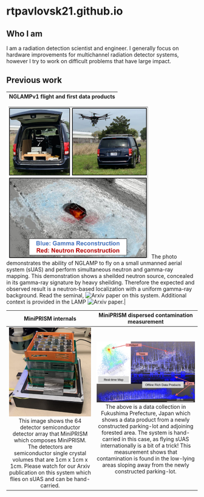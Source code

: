 # rtpavlovsk21.github.io
## Who I am
I am a radiation detection scientist and engineer. I generally focus on hardware improvements for multichannel radiation detector systems, however I try to work on difficult problems that have large impact.

## Previous work
NGLAMPv1 flight and first data products |
:--------------------------------------:|
![NGLAMPv1](images/nglamp_pdf.png)
The photo demonstrates the ability of NGLAMP to fly on a small unmanned aerial system (sUAS) and perform simultaneous neutron and gamma-ray mapping. This demonstration shows a sheilded neutron source, concealed in its gamma-ray signature by heavy sheilding. Therefore the expected and observed result is a neutron-based localization with a uniform gamma-ray background. Read the seminal, ![Arxiv](https://export.arxiv.org/abs/1908.06114) paper on this system. Additional context is provided in the LAMP ![Arxiv](https://export.arxiv.org/abs/1901.05038) paper.|

MiniPRISM internals		| MiniPRISM dispersed contamination measurement
:-----------------:|:--------------------------------------------:
![MiniPRISMv1](images/minip.png) This image shows the 64 detector semiconductor detector array that MiniPRISM which composes MiniPRISM. The detectors are semiconductor single crystal volumes that are 1cm x 1cm x 1cm. Please watch for our Arxiv publication on this system which flies on sUAS and can be hand-carried.|![MiniPRISMv1 Fukushima](images/minip_fuku.png) The above is a data collection in Fukushima Prefecture, Japan which shows a data product from a newly constructed parking-lot and adjoining forested area. The system is hand-carried in this case, as flying sUAS internationally is a bit of a trick! This measurement shows that contamination is found in the low-lying areas sloping away from the newly constructed parking-lot.
